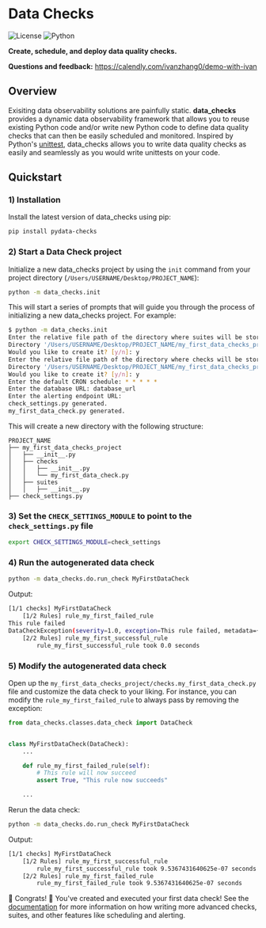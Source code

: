 # Data Checks
![License](https://img.shields.io/badge/license-MIT-blue.svg) ![Python](https://img.shields.io/badge/python-3.7-blue.svg) 

**Create, schedule, and deploy data quality checks.**

**Questions and feedback:** https://calendly.com/ivanzhang0/demo-with-ivan
## Overview
Exisiting data observability solutions are painfully static. **data_checks** provides a dynamic data observability framework that allows you to reuse existing Python code and/or write new Python code to define data quality checks that can then be easily scheduled and monitored. Inspired by Python's [unittest](https://docs.python.org/3/library/unittest.html), data_checks allows you to write data quality checks as easily and seamlessly as you would write unittests on your code.


## Quickstart
### 1) Installation
Install the latest version of data_checks using pip:
```bash
pip install pydata-checks
```
### 2) Start a Data Check project
Initialize a new data_checks project by using the `init` command from your project directory (`/Users/USERNAME/Desktop/PROJECT_NAME`):
```bash
python -m data_checks.init
```
This will start a series of prompts that will guide you through the process of initializing a new data_checks project. For example:
```bash
$ python -m data_checks.init
Enter the relative file path of the directory where suites will be stored: my_first_data_checks_project/suites
Directory '/Users/USERNAME/Desktop/PROJECT_NAME/my_first_data_checks_project/suites' does not exist.
Would you like to create it? [y/n]: y
Enter the relative file path of the directory where checks will be stored: my_first_data_checks_project/checks
Directory '/Users/USERNAME/Desktop/PROJECT_NAME/my_first_data_checks_project/checks' does not exist.
Would you like to create it? [y/n]: y
Enter the default CRON schedule: * * * * *
Enter the database URL: database_url
Enter the alerting endpoint URL:
check_settings.py generated.
my_first_data_check.py generated.
```


This will create a new directory with the following structure:
```
PROJECT_NAME
├── my_first_data_checks_project
│   ├── __init__.py
│   ├── checks
│   │   ├── __init__.py
│   │   └── my_first_data_check.py
│   ├── suites
│   │   ├── __init__.py
├── check_settings.py
```
### 3) Set the `CHECK_SETTINGS_MODULE` to point to the `check_settings.py` file
```bash
export CHECK_SETTINGS_MODULE=check_settings
```

### 4) Run the autogenerated data check
```bash
python -m data_checks.do.run_check MyFirstDataCheck
```

Output:
```bash
[1/1 checks] MyFirstDataCheck
	[1/2 Rules] rule_my_first_failed_rule
This rule failed
DataCheckException(severity=1.0, exception=This rule failed, metadata={'rule': 'rule_my_first_failed_rule', 'params': {'args': (), 'kwargs': {}}})
	[2/2 Rules] rule_my_first_successful_rule
		rule_my_first_successful_rule took 0.0 seconds
```

### 5) Modify the autogenerated data check
Open up the `my_first_data_checks_project/checks.my_first_data_check.py` file and customize the data check to your liking. For instance, you can modify the `rule_my_first_failed_rule` to always pass by removing the exception:
```python
from data_checks.classes.data_check import DataCheck


class MyFirstDataCheck(DataCheck):
    ...

    def rule_my_first_failed_rule(self):
        # This rule will now succeed
        assert True, "This rule now succeeds"

    ...
```

Rerun the data check:
```bash
python -m data_checks.do.run_check MyFirstDataCheck
```

Output:
```bash
[1/1 checks] MyFirstDataCheck
	[1/2 Rules] rule_my_first_successful_rule
		rule_my_first_successful_rule took 9.5367431640625e-07 seconds
	[2/2 Rules] rule_my_first_failed_rule
		rule_my_first_failed_rule took 9.5367431640625e-07 seconds
```

:tada: Congrats! :tada: You've created and executed your first data check! See the [documentation](https://github.com/SuperiorityComplex/data_checks/wiki) for more information on how writing more advanced checks, suites, and other features like scheduling and alerting.
